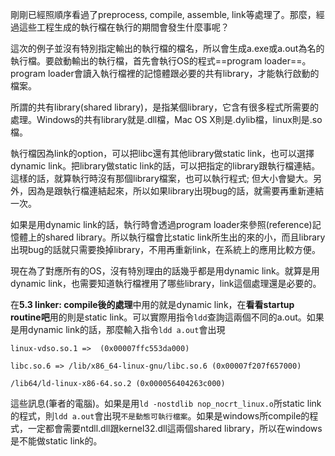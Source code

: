 剛剛已經照順序看過了preprocess, compile, assemble, link等處理了。那麼，經過這些工程生成的執行檔在執行的期間會發生什麼事呢？

這次的例子並沒有特別指定輸出的執行檔的檔名，所以會生成a.exe或a.out為名的執行檔。要啟動輸出的執行檔，首先會執行OS的程式==program loader==。program loader會讀入執行檔裡的記憶體跟必要的共有library，才能執行啟動的檔案。

所謂的共有library(shared library)，是指某個library，它含有很多程式所需要的處理。Windows的共有library就是.dll檔，Mac OS X則是.dylib檔，linux則是.so檔。

執行檔因為link的option，可以把libc還有其他library做static link，也可以選擇dynamic link。把library做static link的話，可以把指定的library跟執行檔連結。這樣的話，就算執行時沒有那個library檔案，也可以執行程式; 但大小會變大。另外，因為是跟執行檔連結起來，所以如果library出現bug的話，就需要再重新連結一次。

如果是用dynamic link的話，執行時會透過program loader來參照(reference)記憶體上的shared library。所以執行檔會比static link所生出的來的小，而且library出現bug的話就只需要換掉library，不用再重新link，在系統上的應用比較方便。

現在為了對應所有的OS，沒有特別理由的話幾乎都是用dynamic link。就算是用dynamic link，也需要知道執行檔裡用了哪些library，link這個處理還是必要的。

在<b>5.3 linker: compile後的處理</b>中用的就是dynamic link，在<b>看看startup routine吧</b>用的則是static link。可以實際用指令`ldd`查詢這兩個不同的a.out。如果是用dynamic link的話，那麼輸入指令`ldd a.out`會出現

	linux-vdso.so.1 =>  (0x00007ffc553da000)  
    
	libc.so.6 => /lib/x86_64-linux-gnu/libc.so.6 (0x00007f207f657000)  
    
	/lib64/ld-linux-x86-64.so.2 (0x000056404263c000)  
    
這些訊息(筆者的電腦)。如果是用`ld -nostdlib nop_nocrt_linux.o`所static link的程式，則`ldd a.out`會出現`不是動態可執行檔案`。如果是windows所compile的程式，一定都會需要ntdll.dll跟kernel32.dll這兩個shared library，所以在windows是不能做static link的。